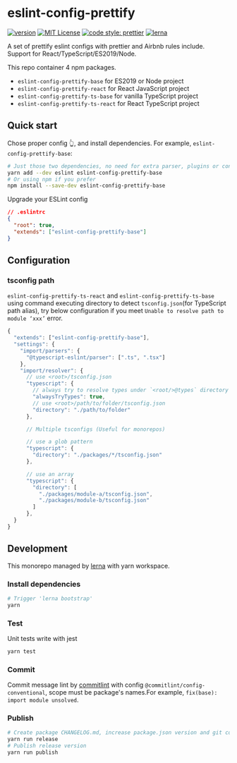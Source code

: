 # eslint-config-prettify

[![version](https://img.shields.io/npm/v/eslint-config-prettify-base.svg?style=flat-square)](http://npm.im/eslint-config-prettify-base)
[![MIT License](https://img.shields.io/npm/l/eslint-config-prettify-base.svg?style=flat-square)](http://opensource.org/licenses/MIT)
[![code style: prettier](https://img.shields.io/badge/code_style-prettier-ff69b4.svg?style=flat-square)](https://github.com/prettier/prettier)
[![lerna](https://img.shields.io/badge/maintained%20with-lerna-cc00ff.svg?style=flat-square)](https://lerna.js.org/)

A set of prettify eslint configs with prettier and Airbnb rules include. Support for React/TypeScript/ES2019/Node.

This repo container 4 npm packages.

- `eslint-config-prettify-base` for ES2019 or Node project
- `eslint-config-prettify-react` for React JavaScript project
- `eslint-config-prettify-ts-base` for vanilla TypeScript project
- `eslint-config-prettify-ts-react` for React TypeScript project

## Quick start

Chose proper config 👆, and install dependencies. For example, `eslint-config-prettify-base`:

```bash
# Just those two dependencies, no need for extra parser, plugins or configs
yarn add --dev eslint eslint-config-prettify-base
# Or using npm if you prefer
npm install --save-dev eslint-config-prettify-base
```

Upgrade your ESLint config

```json
// .eslintrc
{
  "root": true,
  "extends": ["eslint-config-prettify-base"]
}
```

## Configuration

### tsconfig path

`eslint-config-prettify-ts-react` and `eslint-config-prettify-ts-base` using command executing directory to detect `tsconfig.json`(for TypeScript path alias), try below configuration if you meet `Unable to resolve path to module ‘xxx’` error.

```js
{
  "extends": ["eslint-config-prettify-base"],
  "settings": {
    "import/parsers": {
      "@typescript-eslint/parser": [".ts", ".tsx"]
    },
    "import/resolver": {
      // use <root>/tsconfig.json
      "typescript": {
        // always try to resolve types under `<root/>@types` directory even it doesn't contain any source code, like `@types/unist`
        "alwaysTryTypes": true,
        // use <root>/path/to/folder/tsconfig.json
        "directory": "./path/to/folder"
      },

      // Multiple tsconfigs (Useful for monorepos)

      // use a glob pattern
      "typescript": {
        "directory": "./packages/*/tsconfig.json"
      },

      // use an array
      "typescript": {
        "directory": [
          "./packages/module-a/tsconfig.json",
          "./packages/module-b/tsconfig.json"
        ]
      },
  }
}
```

## Development

This monorepo managed by [lerna](https://lerna.js.org/) with yarn workspace.

### Install dependencies

```bash
# Trigger 'lerna bootstrap'
yarn
```

### Test

Unit tests write with jest

```bash
yarn test
```

### Commit

Commit message lint by [commitlint](https://github.com/conventional-changelog/commitlint) with config `@commitlint/config-conventional`, scope must be package's names.For example, `fix(base): import module unsolved`.

### Publish

```bash
# Create package CHANGELOG.md, increase package.json version and git commit and tag
yarn run release
# Publish release version
yarn run publish
```
